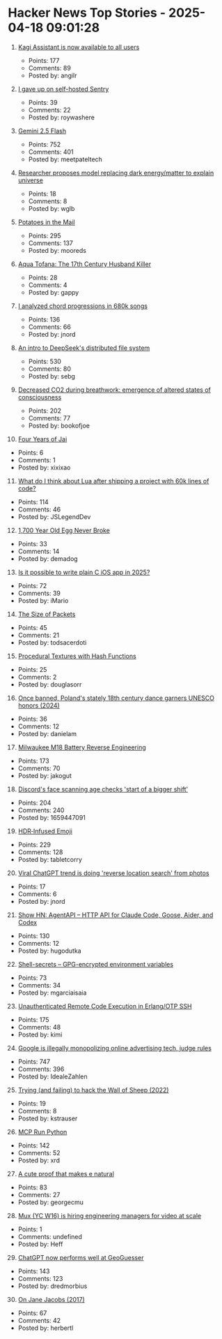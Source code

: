 # Hacker News Top Stories - 2025-04-18 09:01:28

1. [Kagi Assistant is now available to all users](https://blog.kagi.com/assistant-for-all)
   - Points: 177
   - Comments: 89
   - Posted by: angilr

2. [I gave up on self-hosted Sentry](https://www.bugsink.com/blog/why-i-gave-up-on-self-hosted-sentry/)
   - Points: 39
   - Comments: 22
   - Posted by: roywashere

3. [Gemini 2.5 Flash](https://developers.googleblog.com/en/start-building-with-gemini-25-flash/)
   - Points: 752
   - Comments: 401
   - Posted by: meetpateltech

4. [Researcher proposes model replacing dark energy/matter to explain universe](https://phys.org/news/2025-04-dark-energy-nature-universe.html)
   - Points: 18
   - Comments: 8
   - Posted by: wglb

5. [Potatoes in the Mail](https://facts.usps.com/mailing-potatoes/)
   - Points: 295
   - Comments: 137
   - Posted by: mooreds

6. [Aqua Tofana: The 17th Century Husband Killer](https://www.amusingplanet.com/2025/04/aqua-tofana-17th-century-husband-killer.html)
   - Points: 28
   - Comments: 4
   - Posted by: gappy

7. [I analyzed chord progressions in 680k songs](https://www.cantgetmuchhigher.com/p/i-analyzed-chord-progressions-in)
   - Points: 136
   - Comments: 66
   - Posted by: jnord

8. [An intro to DeepSeek's distributed file system](https://maknee.github.io/blog/2025/3FS-Performance-Journal-1/)
   - Points: 530
   - Comments: 80
   - Posted by: sebg

9. [Decreased CO2 during breathwork: emergence of altered states of consciousness](https://www.nature.com/articles/s44271-025-00247-0)
   - Points: 202
   - Comments: 77
   - Posted by: bookofjoe

10. [Four Years of Jai](https://smarimccarthy.is/posts/2024-12-02-four-years-of-jai/)
   - Points: 6
   - Comments: 1
   - Posted by: xixixao

11. [What do I think about Lua after shipping a project with 60k lines of code?](https://blog.luden.io/what-do-i-think-about-lua-after-shipping-a-project-with-60-000-lines-of-code-bf72a1328733)
   - Points: 114
   - Comments: 46
   - Posted by: JSLegendDev

12. [1,700 Year Old Egg Never Broke](https://www.atlasobscura.com/articles/liquid-inside-ancient-egg)
   - Points: 33
   - Comments: 14
   - Posted by: demadog

13. [Is it possible to write plain C iOS app in 2025?](undefined)
   - Points: 72
   - Comments: 39
   - Posted by: iMario

14. [The Size of Packets](https://www.potaroo.net/ispcol/2024-10/packet-sizes.html)
   - Points: 45
   - Comments: 21
   - Posted by: todsacerdoti

15. [Procedural Textures with Hash Functions](https://douglasorr.github.io/2025-04-hash-textures/article.html)
   - Points: 25
   - Comments: 2
   - Posted by: douglasorr

16. [Once banned, Poland's stately 18th century dance garners UNESCO honors (2024)](https://apnews.com/article/poland-unesco-heritage-polonaise-dance-culture-be337d9a1941d404f6ef1a1cee364e22)
   - Points: 36
   - Comments: 12
   - Posted by: danielam

17. [Milwaukee M18 Battery Reverse Engineering](https://quagmirerepair.com/milwaukee-m18-battery-reverse-engineering)
   - Points: 173
   - Comments: 70
   - Posted by: jakogut

18. [Discord's face scanning age checks 'start of a bigger shift'](https://www.bbc.com/news/articles/cjr75wypg0vo)
   - Points: 204
   - Comments: 240
   - Posted by: 1659447091

19. [HDR‑Infused Emoji](https://sharpletters.net/2025/04/16/hdr-emoji/)
   - Points: 229
   - Comments: 128
   - Posted by: tabletcorry

20. [Viral ChatGPT trend is doing 'reverse location search' from photos](https://techcrunch.com/2025/04/17/the-latest-viral-chatgpt-trend-is-doing-reverse-location-search-from-photos/)
   - Points: 17
   - Comments: 6
   - Posted by: jnord

21. [Show HN: AgentAPI – HTTP API for Claude Code, Goose, Aider, and Codex](https://github.com/coder/agentapi)
   - Points: 130
   - Comments: 12
   - Posted by: hugodutka

22. [Shell-secrets – GPG-encrypted environment variables](https://github.com/waj/shell-secrets)
   - Points: 73
   - Comments: 34
   - Posted by: mgarciaisaia

23. [Unauthenticated Remote Code Execution in Erlang/OTP SSH](https://nvd.nist.gov/vuln/detail/CVE-2025-32433)
   - Points: 175
   - Comments: 48
   - Posted by: kimi

24. [Google is illegally monopolizing online advertising tech, judge rules](https://www.nytimes.com/2025/04/17/technology/google-ad-tech-antitrust-ruling.html)
   - Points: 747
   - Comments: 396
   - Posted by: IdealeZahlen

25. [Trying (and failing) to hack the Wall of Sheep (2022)](https://honeypot.net/2022/08/21/trying-and-failing.html)
   - Points: 19
   - Comments: 8
   - Posted by: kstrauser

26. [MCP Run Python](https://github.com/pydantic/pydantic-ai/tree/main/mcp-run-python)
   - Points: 142
   - Comments: 52
   - Posted by: xrd

27. [A cute proof that makes e natural](https://www.poshenloh.com/e/)
   - Points: 83
   - Comments: 27
   - Posted by: georgecmu

28. [Mux (YC W16) is hiring engineering managers for video at scale](https://mux.com/jobs?j=em)
   - Points: 1
   - Comments: undefined
   - Posted by: Heff

29. [ChatGPT now performs well at GeoGuesser](https://flausch.social/@piegames/114352447253793517)
   - Points: 143
   - Comments: 123
   - Posted by: dredmorbius

30. [On Jane Jacobs (2017)](https://salmagundi.skidmore.edu/articles/75-on-jane-jacobs)
   - Points: 67
   - Comments: 42
   - Posted by: herbertl

